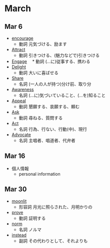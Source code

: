 # March

## Mar 6
* [encourage](https://ejje.weblio.jp/content/encourage)
  * 動詞 元気づける、励ます
* [Attract](https://ejje.weblio.jp/content/Attract)
  * 動詞 引きつける、(魅力などで)引きつける
* [Engage](https://ejje.weblio.jp/content/Engage)
 　* 動詞 (…に)従事する、携わる
* [Delight](https://ejje.weblio.jp/content/Delight)
  * 動詞 大いに喜ばせる
* [Share](https://ejje.weblio.jp/content/Share)
  * 名詞 (一人の人が持つ)分け前、取り分
* [Awareness](https://ejje.weblio.jp/content/Awareness)
  * 名詞 (…に)気づいていること、(…を)知ること
* [Appeal](https://ejje.weblio.jp/content/Appeal)
  * 動詞 懇願する、哀願する、頼む
* [Ask](https://ejje.weblio.jp/content/Ask)
  * 動詞 尋ねる、質問する
* [Act](https://ejje.weblio.jp/content/Act)
  * 名詞 行為、行ない、行動(中)、現行
* [Advocate](https://ejje.weblio.jp/content/Advocate)
  * 名詞 主唱者、唱道者、代弁者
## Mar 16
* 個人情報
  * personal information

## Mar 30
* [moonlit](https://ejje.weblio.jp/content/moonlit)
  * 形容詞 月光に照らされた、月明かりの
* [prove](https://ejje.weblio.jp/content/prove)
  * 動詞 証明する
* [norm](https://ejje.weblio.jp/content/norm)
  * 名詞 ノルマ
* [instead](https://ejje.weblio.jp/content/instead)
  * 副詞 その代わりとして、それよりも